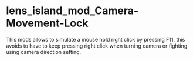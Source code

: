 # lens_island_mod_Camera-Movement-Lock
This mods allows to simulate a mouse hold right click by pressing F11, this avoids to have to keep pressing right click when turning camera or fighting using camera direction setting.

